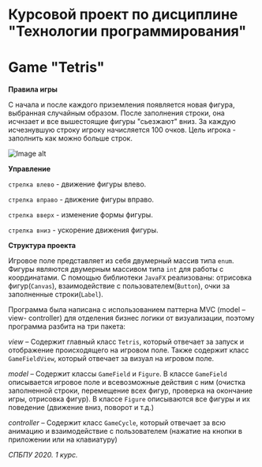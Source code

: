 # Курсовой проект по дисциплине "Технологии программирования"


# Game "Tetris"

**Правила игры**

С начала и после каждого приземления появляется новая фигура, выбранная случайным образом. После заполнения строки,
она исчнзает и все вышестоящие фигуры "сьезжают" вниз. За каждую исчезнувшую строку игроку начисляется 100 очков. Цель
игрока - заполнить как можно больше строк.

![Image alt](https://github.com/yantimirov-timur/ProgrammingLabSummer2020Task3/raw/master/image.png)

**Управление**

`стрелка влево` - движение фигуры влево.

`стрелка вправо` - движение фигуры вправо.

`стрелка вверх` - изменение формы фигуры.

`стрелка вниз` - ускорение движения фигуры.


**Структура проекта**

Игровое поле представляет из себя двумерный массив типа `enum`. Фигуры являются двумерным массивом типа `int` для работы с координатами.
С помощью библиотеки `JavaFX` реализованы: отрисовка фигур(`Canvas`), взаимодействие с пользователем(`Button`), очки за заполненные строки(`Label`).

Программа была написана с использованием паттерна MVC (model – view- controller) для отделения бизнес логики от визуализации, поэтому программа разбита на три пакета:

*view* – Содержит главный класс `Tetris`, который отвечает за запуск и отображение происходящего на игровом поле. Также содержит класс `GameFieldView`, который отвечает за визуал на игровом поле. 

*model* – Содержит классы `GameField` и `Figure`. В классе `GameField` описывается игровое поле и всевозможные действия с ним (очистка заполненной строки, перемещение всех фигур, проверка на окончание игры, отрисовка фигур). В классе `Figure` описываются все фигуры и их поведение (движение вниз, поворот и т.д.)

*controller* – Содержит класс `GameCycle`, который отвечает за всю анимацию и взаимодействие с пользователем (нажатие на кнопки в приложении или на клавиатуру)



*СПБПУ 2020. 1 курс.*

